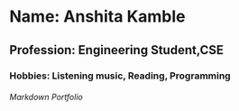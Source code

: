 # Name: Anshita Kamble
## Profession: Engineering Student,CSE
### Hobbies: Listening music, Reading, Programming
###### Markdown Portfolio
